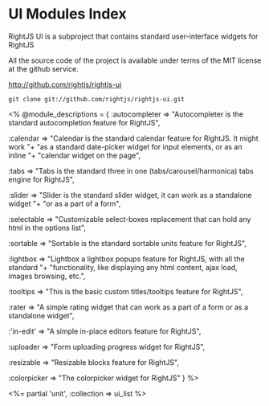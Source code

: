 # UI Modules Index

RightJS UI is a subproject that contains standard user-interface widgets for RightJS

All the source code of the project is available under terms of the MIT license at the
github service.

<http://github.com/rightjs/rightjs-ui>

`git clone git://github.com/rightjs/rightjs-ui.git`

<%
@module_descriptions = {
  :autocompleter => "Autocompleter is the standard autocompletion feature for RightJS",
  
  :calendar      => "Calendar is the standard calendar feature for RightJS. It might work "+
                    "as a standard date-picker widget for input elements, or as an inline "+
                    "calendar widget on the page",
                    
  :tabs          => "Tabs is the standard three in one (tabs/carousel/harmonica) tabs engine for RightJS",
  
  :slider        => "Slider is the standard slider widget, it can work as a standalone widget "+
                    "or as a part of a form",
                    
  :selectable    => "Customizable select-boxes replacement that can hold any html in the options list",
  
  :sortable      => "Sortable is the standard sortable units feature for RightJS",
  
  :lightbox      => "Lightbox a lightbox popups feature for RightJS, with all the standard "+
                    "functionality, like displaying any html content, ajax load, images browsing, etc.",
                    
  :tooltips      => "This is the basic custom titles/tooltips feature for RightJS",
  
  :rater         => "A simple rating widget that can work as a part of a form or as a standalone widget",
  
  :'in-edit'     => "A simple in-place editors feature for RightJS",
  
  :uploader      => "Form uploading progress widget for RightJS",
  
  :resizable     => "Resizable blocks feature for RightJS",
  
  :colorpicker   => "The colorpicker widget for RightJS"
}
%>

<%= partial 'unit', :collection => ui_list %>